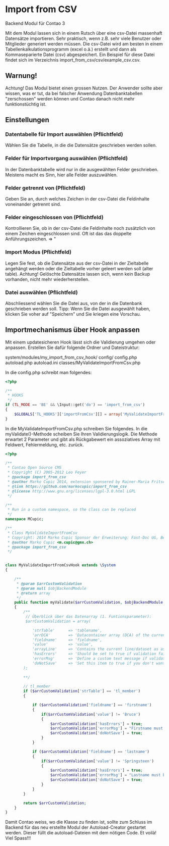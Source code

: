 # Import from CSV

Backend Modul für Contao 3

Mit dem Modul lassen sich in einem Rutsch über eine csv-Datei massenhaft Datensätze importieren. Sehr praktisch, wenn z.B. sehr viele Benutzer oder Mitglieder generiert werden müssen.
Die csv-Datei wird am besten in einem Tabellenkalkulationsprogramm  (excel o.ä.) erstellt und dann als Kommaseparierte Datei (csv) abgespeichert.
Ein Beispiel für diese Datei findet sich im Verzeichnis import_from_csv/csv/example_csv.csv.

## Warnung!

Achtung! Das Modul bietet einen grossen Nutzen. Der Anwender sollte aber wissen, was er tut, da bei falscher Anwendung Datenbanktabellen "zerschossen" werden können und Contao danach nicht mehr funktionstüchtig ist.

## Einstellungen

### Datentabelle für Import auswählen (Pflichtfeld)

Wählen Sie die Tabelle, in die die Datensätze geschrieben werden sollen.

### Felder für Importvorgang auswählen  (Pflichtfeld)

In der Datenbanktabelle wird nur in die ausgewählten Felder geschrieben. Meistens macht es Sinn, hier alle Felder auszuwählen.

### Felder getrennt von (Pflichtfeld)

Geben Sie an, durch welches Zeichen in der csv-Datei die Feldinhalte voneinander getrennt sind.

### Felder eingeschlossen von (Pflichtfeld)

Kontrollieren Sie, ob in der csv-Datei die Feldinhalte noch zusätzlich von einem Zeichen eingeschlossen sind. Oft ist das das doppelte Anführungszeichen. => "

### Import Modus (Pflichtfeld)
Legen Sie fest, ob die Datensätze aus der csv-Datei in der Zieltabelle angehängt werden oder die Zieltabelle vorher geleert werden soll (alter table). Achtung! Gelöschte Datensätze lassen sich, wenn kein Backup vorhanden, nicht mehr wiederherstellen.

### Datei auswählen (Pflichtfeld)
Abschliessend wählen Sie die Datei aus, von der in die Datenbank geschrieben werden soll.
Tipp: Wenn Sie die Datei ausgewählt haben, klicken Sie voher auf "Speichern" und Sie kriegen eine Vorschau.

## Importmechanismus über Hook anpassen

Mit einem updatesicheren Hook lässt sich die Validierung umgehen oder anpassen. Erstellen Sie dafür folgende Ordner und Dateistruktur:

system/modules/my_import_from_csv_hook/
    config/
        config.php
        autoload.php
        autoload.ini
    classes/MyValidateImportFromCsv.php


In die config.php schreibt man folgendes:
```php
<?php

/**
 * HOOKS
 */
if (TL_MODE == 'BE' && \Input::get('do') == 'import_from_csv')
{
    $GLOBALS['TL_HOOKS']['importFromCsv'][] = array('MyValidateImportFromCsv', 'myValidate');
}

```

In die MyValidateImportFromCsv.php schreiben Sie folgendes. In die myValidate()-Methode scheiben Sie Ihren Validierungslogik. Die Methode erwartet 2 Parameter und gibt als Rückgabewert ein assoziatives Array mit Feldwert, Fehlermeldung, etc. zurück.

```php
<?php

/**
 * Contao Open Source CMS
 * Copyright (C) 2005-2012 Leo Feyer
 * @package import_from_csv
 * @author Marko Cupic 2014, extension sponsered by Rainer-Maria Fritsch - Fast-Doc UG, Berlin
 * @link https://github.com/markocupic/import_from_csv
 * @license http://www.gnu.org/licenses/lgpl-3.0.html LGPL
 */

/**
 * Run in a custom namespace, so the class can be replaced
 */
namespace MCupic;

/**
 * Class MyValidateImportFromCsv
 * Copyright: 2014 Marko Cupic Sponsor der Erweiterung: Fast-Doc UG, Berlin
 * @author Marko Cupic <m.cupic@gmx.ch>
 * @package import_from_csv
 */


class MyValidateImportFromCsvHook extends \System
{

    /**
     * @param $arrCustomValidation
     * @param null $objBackendModule
     * @return array
     */
    public function myValidate($arrCustomValidation, $objBackendModule = null)
    {
        /**
         // Überblick über das Datenarray (1. Funtionsparameter):
         $arrCustomValidation = array(

            'strTable'      => 'tablename',
            'arrDCA'        => 'Datacontainer array (DCA) of the current field.',
            'fieldname'     => 'fieldname',
            'value'         => 'value',
            'arrayLine'     => 'Contains the current line/dataset as associative array.',
            'hasErrors'     => 'Should be set to true if validation fails.',
            'errorMsg'      => 'Define a custom text message if validation fails.',
            'doNotSave'     => 'Set this item to true if you don't want to save the value into the database.',
        );
        
        **/

        // tl_member
        if ($arrCustomValidation['strTable'] == 'tl_member')
        {

            if ($arrCustomValidation['fieldname'] == 'firstname')
            {
                if($arrCustomValidation['value'] != 'Bruce')
                {
                    $arrCustomValidation['hasErrors'] = true;
                    $arrCustomValidation['errorMsg'] = "Firstname must be 'Bruce'! '" . $arrCustomValidation['value'] . "' given.";
                    $arrCustomValidation['doNotSave'] = true;
                }
            }

            if ($arrCustomValidation['fieldname'] == 'lastname')
            {
                if($arrCustomValidation['value'] != 'Springsteen')
                {
                    $arrCustomValidation['hasErrors'] = true;
                    $arrCustomValidation['errorMsg'] = "Lastname must be 'Springsteen'! '" . $arrCustomValidation['value'] . "' given.";
                    $arrCustomValidation['doNotSave'] = true;
                }
            }
        }

        return $arrCustomValidation;
    }
}

```

Damit Contao weiss, wo die Klasse zu finden ist, sollte zum Schluss im Backend für das neu erstellte Modul der Autoload-Creator gestartet werden. Dieser füllt die autoload-Dateien mit dem nötigen Code.
Et voilà!
Viel Spass!!!

